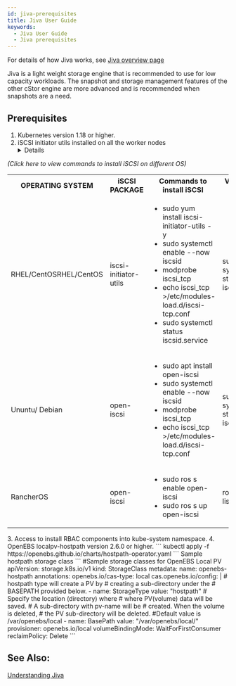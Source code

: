 ```yaml
---
id: jiva-prerequisites
title: Jiva User Guide
keywords: 
  - Jiva User Guide
  - Jiva prerequisites
---
```



For details of how Jiva works, see [Jiva overview page](/concepts/jiva)

Jiva is a light weight storage engine that is recommended to use for low capacity workloads. The snapshot and storage management features of the other cStor engine are more advanced and is recommended when snapshots are a need. 

## Prerequisites

1. Kubernetes version 1.18 or higher.
2. iSCSI initiator utils installed on all the worker nodes<details>
<summary><i>(Click here to view commands to install iSCSI on different OS)</i></summary>
<table>
<tr>
 <th>OPERATING SYSTEM</th>
 <th>iSCSI PACKAGE</th>
 <th>Commands to install iSCSI</th>
 <th>Verify iSCSI Status</th>
</tr>
<tr>
 <td>RHEL/CentOSRHEL/CentOS</td>
 <td>iscsi-initiator-utils</td>
 <td>
 <ul>
 <li>sudo yum install iscsi-initiator-utils -y</li>
<li>sudo systemctl enable --now iscsid</li>
<li>modprobe iscsi_tcp</li>
<li>echo iscsi_tcp >/etc/modules-load.d/iscsi-tcp.conf</li>
 <li>sudo systemctl status iscsid.service</li></ul></td>
 <td>sudo systemctl status iscsid.service</td>
</tr>
<tr>
 <td>Ununtu/ Debian</td>
 <td>open-iscsi</td>
 <td>
 <ul>
 <li>sudo apt install open-iscsi</li>
<li>sudo systemctl enable --now iscsid</li>
<li>modprobe iscsi_tcp</li>
<li>echo iscsi_tcp >/etc/modules-load.d/iscsi-tcp.conf</li></ul>
 </td>
 <td>sudo systemctl status iscsid.service</td>
</tr>
<tr>
 <td>RancherOS</td>
 <td>open-iscsi</td>
 <td>
 <ul>
 <li>sudo ros s enable open-iscsi</li>
 <li>sudo ros s up open-iscsi</li>
 </ul>
 </td>
 <td>ros service list iscsi</td>
</tr>
</table>
</details>
3. Access to install RBAC components into kube-system namespace.
4. OpenEBS localpv-hostpath version 2.6.0 or higher.
   ```
   kubectl apply -f  https://openebs.github.io/charts/hostpath-operator.yaml
   ```
  Sample hostpath storage class
   ```
   #Sample storage classes for OpenEBS Local PV
apiVersion: storage.k8s.io/v1
kind: StorageClass
metadata:
  name: openebs-hostpath
  annotations:
    openebs.io/cas-type: local
    cas.openebs.io/config: |
      # hostpath type will create a PV by 
      # creating a sub-directory under the
      # BASEPATH provided below.
      - name: StorageType
        value: "hostpath"
      # Specify the location (directory) where
      # where PV(volume) data will be saved. 
      # A sub-directory with pv-name will be 
      # created. When the volume is deleted, 
      # the PV sub-directory will be deleted.
      #Default value is /var/openebs/local
      - name: BasePath
        value: "/var/openebs/local/"
provisioner: openebs.io/local
volumeBindingMode: WaitForFirstConsumer
reclaimPolicy: Delete
   ```



## See Also:

[Understanding Jiva](/concepts/jiva)

